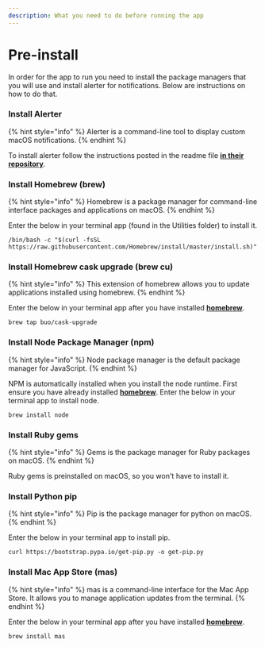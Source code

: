 ```yaml
---
description: What you need to do before running the app
---
```


# Pre-install

In order for the app to run you need to install the package managers that you will use and install alerter for notifications. Below are instructions on how to do that.

### Install Alerter

{% hint style="info" %}
Alerter is a command-line tool to display custom macOS notifications.
{% endhint %}

To install alerter follow the instructions posted in the readme file [**in their repository**](https://github.com/vjeantet/alerter).

### Install Homebrew \(brew\)

{% hint style="info" %}
Homebrew is a package manager for command-line interface packages and applications on macOS. 
{% endhint %}

Enter the below in your terminal app \(found in the Utilities folder\) to install it.

```text
/bin/bash -c "$(curl -fsSL https://raw.githubusercontent.com/Homebrew/install/master/install.sh)"
```

### Install Homebrew cask upgrade \(brew cu\)

{% hint style="info" %}
This extension of homebrew allows you to update applications installed using homebrew.
{% endhint %}

Enter the below in your terminal app after you have installed [**homebrew**](pre-install.md#install-homebrew).

```text
brew tap buo/cask-upgrade
```

### Install Node Package Manager \(npm\)

{% hint style="info" %}
Node package manager is the default package manager for JavaScript.
{% endhint %}

NPM is automatically installed when you install the node runtime. First ensure you have already installed [**homebrew**](pre-install.md#install-homebrew-brew). Enter the below in your terminal app to install node.

```text
brew install node
```

### Install Ruby gems

{% hint style="info" %}
Gems is the package manager for Ruby packages on macOS.
{% endhint %}

Ruby gems is preinstalled on macOS, so you won't have to install it.

### Install Python pip

{% hint style="info" %}
Pip is the package manager for python on macOS.
{% endhint %}

Enter the below in your terminal app to install pip.

```text
curl https://bootstrap.pypa.io/get-pip.py -o get-pip.py
```

### Install Mac App Store \(mas\)

{% hint style="info" %}
mas is a command-line interface for the Mac App Store. It allows you to manage application updates from the terminal.
{% endhint %}

Enter the below in your terminal app after you have installed [**homebrew**](pre-install.md#install-homebrew).

```text
brew install mas
```







